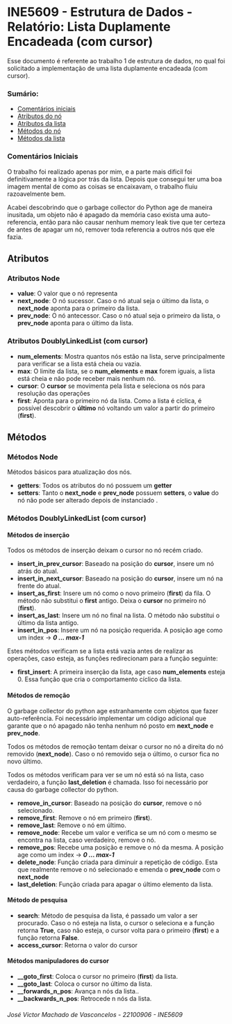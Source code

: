 # INE5609 - Estrutura de Dados - Relatório: Lista Duplamente Encadeada (com cursor)

Esse documento é referente ao trabalho 1 de estrutura de dados, no qual foi solicitado a implementação de uma lista duplamente encadeada (com cursor).

### Sumário:

- [Comentários iniciais](#comentários-iniciais)
- [Atributos do nó](#atributos-node)
- [Atributos da lista](#atributos-doublylinkedlist)
- [Métodos do nó](#métodos-node)
- [Métodos da lista](#métodos-doublylinkedlist)


### Comentários Iniciais

O trabalho foi realizado apenas por mim, e a parte mais dificil foi definitivamente a lógica por trás da lista. Depois que consegui ter uma boa imagem mental de como as coisas se encaixavam, o trabalho fluiu razoavelmente bem. 

Acabei descobrindo que o garbage collector do Python age de maneira inusitada, um objeto não é apagado da memória caso exista uma auto-referencia, então para não causar nenhum memory leak tive que ter certeza de antes de apagar um nó, remover toda referencia a outros nós que ele fazia.

## Atributos

### Atributos Node

- **value**: O valor que o nó representa
- **next_node**: O nó sucessor. Caso o nó atual seja o último da lista, o **next_node** aponta para o primeiro da lista.
- **prev_node**: O nó antecessor. Caso o nó atual seja o primeiro da lista, o **prev_node** aponta para o último da lista.

### Atributos DoublyLinkedList (com cursor)

- **num_elements**: Mostra quantos nós estão na lista, serve principalmente para verificar se a lista está cheia ou vazia.
- **max**: O limite da lista, se o **num_elements** e **max** forem iguais, a lista está cheia e não pode receber mais nenhum nó. 
- **cursor**: O **cursor** se movimenta pela lista e seleciona os nós para resolução das operações
- **first**: Aponta para o primeiro nó da lista. Como a lista é cíclica, é possível descobrir o **último** nó voltando um valor a partir do primeiro (**first**).

## Métodos

### Métodos Node

Métodos básicos para atualização dos nós.
- **getters**: Todos os atributos do nó possuem um **getter**
- **setters**: Tanto o **next_node** e **prev_node** possuem **setters**, o **value** do nó não pode ser alterado depois de instanciado .

### Métodos DoublyLinkedList (com cursor)


#### Métodos de inserção

Todos os métodos de inserção deixam o cursor no nó recém criado.

- **insert_in_prev_cursor**: Baseado na posição do **cursor**, insere um nó atrás do atual.
- **insert_in_next_cursor**: Baseado na posição do **cursor**, insere um nó na frente do atual.
- **insert_as_first**: Insere um nó como o novo primeiro (**first**) da fila. O método não substitui o **first** antigo. Deixa o **cursor** no primeiro nó (**first**).
- **insert_as_last**: Insere um nó no final na lista. O método não substitui o último da lista antigo.
- **insert_in_pos**: Insere um nó na posição requerida. A posição age como um index -> ***0 ... max-1***

Estes métodos verificam se a lista está vazia antes de realizar as operações, caso esteja, as funções redirecionam para a função seguinte:

- **first_insert**: A primeira inserção da lista, age caso **num_elements** esteja 0. Essa função que cria o comportamento cíclico da lista.

#### Métodos de remoção

O garbage collector do python age estranhamente com objetos que fazer auto-referência. Foi necessário implementar um código adicional que garante que o nó apagado não tenha nenhum nó posto em **next_node** e **prev_node**.

Todos os métodos de remoção tentam deixar o cursor no nó a direita do nó removido (**next_node**). Caso o nó removido seja o último, o cursor fica no novo último.

Todos os métodos verificam para ver se um nó está só na lista, caso verdadeiro, a função **last_deletion** é chamada. Isso foi necessário por causa do garbage collector do python.

- **remove_in_cursor**: Baseado na posição do **cursor**, remove o nó selecionado.
- **remove_first**: Remove o nó em primeiro (**first**).
- **remove_last**: Remove o nó em último.
- **remove_node**: Recebe um valor e verifica se um nó com o mesmo se encontra na lista, caso verdadeiro, remove o nó.
- **remove_pos**: Recebe uma posição e remove o nó da mesma. A posição age como um index -> ***0 ... max-1***
- **delete_node**: Função criada para diminuir a repetição de código. Esta que realmente remove o nó selecionado e emenda o **prev_node** com o **next_node**
- **last_deletion**: Função criada para apagar o último elemento da lista.

#### Método de pesquisa

- **search**: Método de pesquisa da lista, é passado um valor a ser procurado. Caso o nó esteja na lista, o cursor o seleciona e a função retorna **True**, caso não esteja, o cursor volta para o primeiro (**first**) e a função retorna **False**.
- **access_cursor**: Retorna o valor do cursor

#### Métodos manipuladores do cursor

- **__goto_first**: Coloca o cursor no primeiro (**first**) da lista.
- **__goto_last**: Coloca o cursor no último da lista.
- **__forwards_n_pos**: Avança n nós da lista..
- **__backwards_n_pos**: Retrocede n nós da lista.


###### José Victor Machado de Vasconcelos - 22100906 - INE5609 